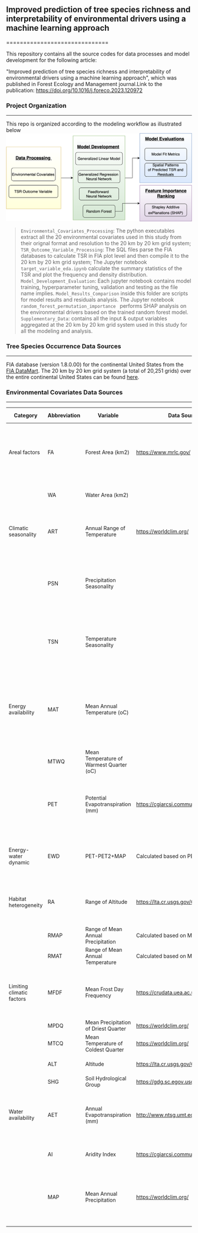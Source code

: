 ## Improved prediction of tree species richness and interpretability of environmental drivers using a machine learning approach
==============================

This repository contains all the source codes for data processes and model development for the following article:  

"Improved prediction of tree species richness and interpretability of environmental drivers using a machine learning approach", which was published in Forest Ecology and Management journal.Link to the publication: https://doi.org/10.1016/j.foreco.2023.120972


### Project Organization
------------
This repo is organized according to the modeling workflow as illustrated below ![flowchart](https://github.com/lydiabrugere/tsrmodel/blob/master/Supplementary_Data/Model_Workflow_Chart.png)

> `Environmental_Covariates_Processing`: The python executables extract all the 20 environmental covariates used in this study from their orignal format and resolution to the 20 km by 20 km grid system;  
> `TSR_Outcome_Variable_Processing`: The SQL files parse the FIA databases to calculate TSR in FIA plot level and then compile it to the 20 km by 20 km grid system; The Jupyter notebook `target_variable_eda.ipynb` calculate the summary statistics of the TSR and plot the frequency and density distribution.  
> `Model_Development_Evaluation`: Each jupyter notebook contains model training, hyperparameter tuning, validation and testing as the file name implies. `Model_Results_Comparison` inside this folder are scripts for model results and residuals analysis.
The Jupyter notebook `random_forest_permutation_importance ` performs SHAP analysis on the environmental drivers based on the trained random forest model.   
> `Supplementary_Data`: contains all the input & output variables aggregated at the 20 km by 20 km grid system used in this study for all the modeling and analysis.  

### Tree Species Occurrence Data Sources
------------
FIA database (version 1.8.0.00) for the continental United States from the [FIA DataMart](https://apps.fs.usda.gov/fia/datamart/). The 20 km by 20 km grid system (a total of 20,251 grids) over the entire continental United States can be found [here](https://github.com/lydiabrugere/tsrmodel/blob/master/Supplementary_Data/Employed_Grid_System_ProjectionNAD83.zip).

### Environmental Covariates Data Sources
------------

| Category                  | Abbreviation | Variable                                 | Data Source                             | Spatial Resolution | Previous Studies                                                                     |
|---------------------------|--------------|------------------------------------------|-----------------------------------------|--------------------|--------------------------------------------------------------------------------------|
| Areal factors             | FA           | Forest Area (km2)                        | https://www.mrlc.gov/                   | 30 m               | Kreft & Jetz, 2008; Kwon, Larsen, and Lee, 2018; Kwon et al. 2019                    |
|                           | WA           | Water Area (km2)                         |                                         |                    | Kwon, Larsen, and Lee, 2018                                                          |
| Climatic seasonality      | ART          | Annual Range of Temperature              | https://worldclim.org/                  | 1 km               | Wang et al., 2010; Kwon, Larsen, and Lee, 2018                                       |
|                           | PSN          | Precipitation Seasonality                |                                         |                    | Wang et al., 2010; Kwon, Larsen, and Lee, 2018; Kwon et al. 2019                     |
|                           | TSN          | Temperature Seasonality                  |                                         |                    | Wang et al., 2010; Kwon, Larsen, and Lee, 2018; Kwon et al. 2019                     |
| Energy availability       | MAT          | Mean Annual Temperature (oC)             |                                         |                    | Kreft & Jetz, 2008; Wang et al., 2010; Kwon, Larsen, and Lee, 2018; Kwon et al. 2019 |
|                           | MTWQ         | Mean Temperature of Warmest Quarter (oC) |                                         |                    | Kwon, Larsen, and Lee, 2018                                                          |
|                           | PET          | Potential Evapotranspiration (mm)        | https://cgiarcsi.community              | 1 km               | Kreft & Jetz, 2008; Kwon, Larsen, and Lee, 2018; Kwon et al. 2019                    |
| Energy-water dynamic      | EWD          | PET-PET2+MAP                             | Calculated based on PET and MAP         | 1 km               | Wang et al., 2010; Kwon, Larsen, and Lee, 2018                                       |
| Habitat heterogeneity     | RA           | Range of Altitude                        | https://lta.cr.usgs.gov/GTOPO30)        | 1 km               | Wang et al., 2010; Kwon, Larsen, and Lee, 2018                                       |
|                           | RMAP         | Range of Mean Annual Precipitation       | Calculated based on MAP                 | 1 km               |                                                                                      |
|                           | RMAT         | Range of Mean Annual Temperature         | Calculated based on MAT                 | 1 km               |                                                                                      |
| Limiting climatic factors | MFDF         | Mean Frost Day Frequency                 | https://crudata.uea.ac.uk/cru/data/hrg/ | 30 m               | Kwon, Larsen, and Lee, 2018; Kwon et al. 2019; Kwon et al. 2019                      |
|                           | MPDQ         | Mean Precipitation of Driest Quarter     | https://worldclim.org/                  | 1 km               |                                                                                      |
|                           | MTCQ         | Mean Temperature of Coldest Quarter      | https://worldclim.org/                  | 1 km               |                                                                                      |
|                           | ALT          | Altitude                                 | https://lta.cr.usgs.gov/GTOPO30)        | 1 km               | Fan and Warning, 2008                                                                |
|                           | SHG          | Soil Hydrological Group                  | https://gdg.sc.egov.usda.gov/           | 10 m               | Kwon et al. 2019                                                                     |
| Water availability        | AET          | Annual Evapotranspiration (mm)           | http://www.ntsg.umt.edu/                | 1 km               | Fan and Warning, 2008, Wang et al., 2010; Kwon et al. 2019                           |
|                           | AI           | Aridity Index                            | https://cgiarcsi.community              | 1 km               | Kwon, Larsen, and Lee, 2018                                                          |
|                           | MAP          | Mean Annual Precipitation                | https://worldclim.org/                  | 1 km               | Fan and Warning, 2008, Kwon, Larsen, and Lee, 2018; Kwon et al. 2019                 |
